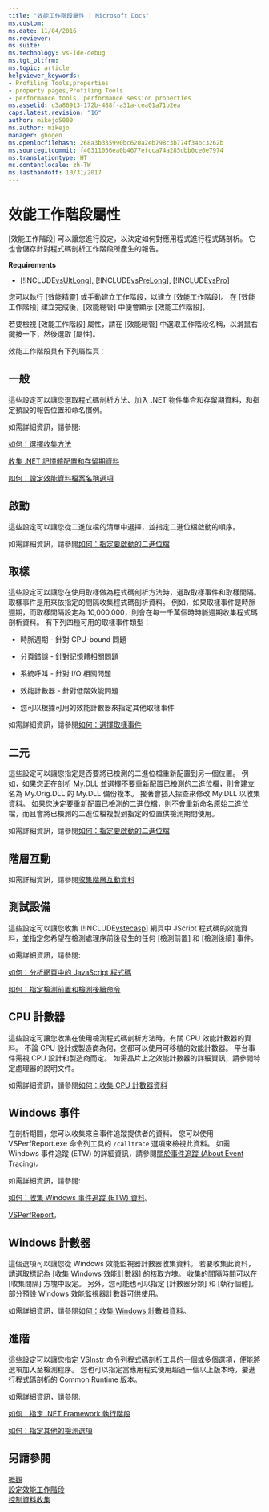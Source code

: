 ```yaml
---
title: "效能工作階段屬性 | Microsoft Docs"
ms.custom: 
ms.date: 11/04/2016
ms.reviewer: 
ms.suite: 
ms.technology: vs-ide-debug
ms.tgt_pltfrm: 
ms.topic: article
helpviewer_keywords:
- Profiling Tools,properties
- property pages,Profiling Tools
- performance tools, performance session properties
ms.assetid: c3a86913-172b-488f-a31a-cea01a71b2ea
caps.latest.revision: "16"
author: mikejo5000
ms.author: mikejo
manager: ghogen
ms.openlocfilehash: 268a3b335990bc620a2eb798c3b774f34bc3262b
ms.sourcegitcommit: f40311056ea0b4677efcca74a285dbb0ce0e7974
ms.translationtype: HT
ms.contentlocale: zh-TW
ms.lasthandoff: 10/31/2017
---
```

# <a name="performance-session-properties"></a>效能工作階段屬性
[效能工作階段] 可以讓您進行設定，以決定如何對應用程式進行程式碼剖析。 它也會儲存針對程式碼剖析工作階段所產生的報告。  
  
 **Requirements**  
  
-   [!INCLUDE[vsUltLong](../code-quality/includes/vsultlong_md.md)], [!INCLUDE[vsPreLong](../code-quality/includes/vsprelong_md.md)], [!INCLUDE[vsPro](../code-quality/includes/vspro_md.md)]  
  
 您可以執行 [效能精靈] 或手動建立工作階段，以建立 [效能工作階段]。 在 [效能工作階段] 建立完成後，[效能總管] 中便會顯示 [效能工作階段]。  
  
 若要檢視 [效能工作階段] 屬性，請在 [效能總管] 中選取工作階段名稱，以滑鼠右鍵按一下，然後選取 [屬性]。  
  
 效能工作階段具有下列屬性頁︰  
  
## <a name="general"></a>一般  
 這些設定可以讓您選取程式碼剖析方法、加入 .NET 物件集合和存留期資料，和指定預設的報告位置和命名慣例。  
  
 如需詳細資訊，請參閱:  
  
 [如何：選擇收集方法](../profiling/how-to-choose-collection-methods.md)  
  
 [收集 .NET 記憶體配置和存留期資料](../profiling/collecting-dotnet-memory-allocation-and-lifetime-data.md)  
  
 [如何：設定效能資料檔案名稱選項](../profiling/how-to-set-performance-data-file-name-options.md)  
  
## <a name="launch"></a>啟動  
 這些設定可以讓您從二進位檔的清單中選擇，並指定二進位檔啟動的順序。  
  
 如需詳細資訊，請參閱[如何：指定要啟動的二進位檔](../profiling/how-to-specify-the-binary-to-start.md)  
  
## <a name="sampling"></a>取樣  
 這些設定可以讓您在使用取樣做為程式碼剖析方法時，選取取樣事件和取樣間隔。 取樣事件是用來依指定的間隔收集程式碼剖析資料。 例如，如果取樣事件是時脈週期，而取樣間隔設定為 10,000,000，則會在每一千萬個時時脈週期收集程式碼剖析資料。 有下列四種可用的取樣事件類型：  
  
-   時脈週期 - 針對 CPU-bound 問題  
  
-   分頁錯誤 - 針對記憶體相關問題  
  
-   系統呼叫 - 針對 I/O 相關問題  
  
-   效能計數器 - 針對低階效能問題  
  
-   您可以根據可用的效能計數器來指定其他取樣事件  
  
 如需詳細資訊，請參閱[如何：選擇取樣事件](../profiling/how-to-choose-sampling-events.md)  
  
## <a name="binary"></a>二元  
 這些設定可以讓您指定是否要將已檢測的二進位檔重新配置到另一個位置。 例如，如果您正在剖析 My.DLL 並選擇不要重新配置已檢測的二進位檔，則會建立名為 My.Orig.DLL 的 My.DLL 備份複本。 接著會插入探查來修改 My.DLL 以收集資料。 如果您決定要重新配置已檢測的二進位檔，則不會重新命名原始二進位檔，而且會將已檢測的二進位檔複製到指定的位置供檢測期間使用。  
  
 如需詳細資訊，請參閱[如何：指定要啟動的二進位檔](../profiling/how-to-specify-the-binary-to-start.md)  
  
## <a name="tier-interactions"></a>階層互動  
 如需詳細資訊，請參閱[收集階層互動資料](../profiling/collecting-tier-interaction-data.md)  
  
## <a name="instrumentation"></a>測試設備  
 這些設定可以讓您收集 [!INCLUDE[vstecasp](../code-quality/includes/vstecasp_md.md)] 網頁中 JScript 程式碼的效能資料，並指定您希望在檢測處理序前後發生的任何 [檢測前置] 和 [檢測後續] 事件。  
  
 如需詳細資訊，請參閱:  
  
 [如何：分析網頁中的 JavaScript 程式碼](../profiling/how-to-profile-javascript-code-in-web-pages.md)  
  
 [如何：指定檢測前置和檢測後續命令](../profiling/how-to-specify-pre-and-post-instrument-commands.md)  
  
## <a name="cpu-counters"></a>CPU 計數器  
 這些設定可讓您收集在使用檢測程式碼剖析方法時，有關 CPU 效能計數器的資料。 不論 CPU 設計或製造商為何，您都可以使用可移植的效能計數器。 平台事件需視 CPU 設計和製造商而定。 如需晶片上之效能計數器的詳細資訊，請參閱特定處理器的說明文件。  
  
 如需詳細資訊，請參閱[如何：收集 CPU 計數器資料](../profiling/how-to-collect-cpu-counter-data.md)  
  
## <a name="windows-events"></a>Windows 事件  
 在剖析期間，您可以收集來自事件追蹤提供者的資料。 您可以使用 VSPerfReport.exe 命令列工具的 `/calltrace` 選項來檢視此資料。 如需 Windows 事件追蹤 (ETW) 的詳細資訊，請參閱[關於事件追蹤 (About Event Tracing)](http://go.microsoft.com/fwlink/?linkid=90752)。  
  
 如需詳細資訊，請參閱:  
  
 [如何：收集 Windows 事件追蹤 (ETW) 資料](../profiling/how-to-collect-event-tracing-for-windows-etw-data.md)。  
  
 [VSPerfReport](../profiling/vsperfreport.md)。  
  
## <a name="windows-counters"></a>Windows 計數器  
 這個選項可以讓您從 Windows 效能監視器計數器收集資料。 若要收集此資料，請選取標記為 [收集 Windows 效能計數器] 的核取方塊。 收集的間隔時間可以在 [收集間隔] 方塊中設定。 另外，您可能也可以指定 [計數器分類] 和 [執行個體]。 部分預設 Windows 效能監視器計數器可供使用。  
  
 如需詳細資訊，請參閱[如何：收集 Windows 計數器資料](../profiling/how-to-collect-windows-counter-data.md)。  
  
## <a name="advanced"></a>進階  
 這些設定可以讓您指定 [VSInstr](../profiling/vsinstr.md) 命令列程式碼剖析工具的一個或多個選項，便能將選項加入至檢測程序。 您也可以指定當應用程式使用超過一個以上版本時，要進行程式碼剖析的 Common Runtime 版本。  
  
 如需詳細資訊，請參閱:  
  
 [如何︰指定 .NET Framework 執行階段](../profiling/how-to-specify-the-dotnet-framework-runtime.md)  
  
 [如何：指定其他的檢測選項](../profiling/how-to-specify-additional-instrumentation-options.md)  
  
## <a name="see-also"></a>另請參閱  
 [概觀](../profiling/overviews-performance-tools.md)   
 [設定效能工作階段](../profiling/configuring-performance-sessions.md)   
 [控制資料收集](../profiling/controlling-data-collection.md)